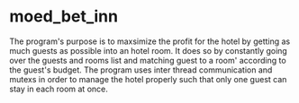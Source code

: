 # moed_bet_inn
The program's purpose is to maxsimize the profit for the hotel by getting as much guests as possible into an hotel room.
It does so by constantly going over the guests and rooms list and matching guest to a room' according to the guest's budget.
The program uses inter thread communication and mutexs in order to manage the hotel properly such that only one guest can 
stay in each room at once.
